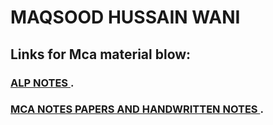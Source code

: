 # MAQSOOD HUSSAIN WANI 

## Links for Mca material blow: 
### [ALP NOTES  ](https://maqsoodhussain.github.io/emunotes/).
### [MCA NOTES PAPERS AND HANDWRITTEN NOTES ](https://maqsoodhussain.github.io/bcamca/).

<!--
**maqsoodhussain/maqsoodhussain** is a ✨ _special_ ✨ repository because its `README.md` (this file) appears on your GitHub profile.

Here are some ideas to get you started:

- 🔭 I’m currently working on ...
- 🌱 I’m currently learning ...
- 👯 I’m looking to collaborate on ...
- 🤔 I’m looking for help with ...
- 💬 Ask me about ...
- 📫 How to reach me: ...
- 😄 Pronouns: ...
- ⚡ Fun fact: ...
-->

